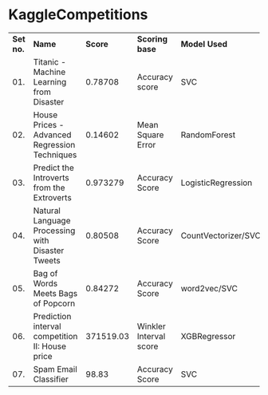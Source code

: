 # KaggleCompetitions

<table>
  <tr>
    <td><b>Set no.</b></td>
    <td><b>Name</b></td>
    <td><b>Score</b></td>
    <td><b>Scoring base</b></td>
    <td><b>Model Used</b></td>
    <td><b>Competition link</b></td>
  </tr>
  <tr>
    <td>01.</td>
    <td>Titanic - Machine Learning from Disaster</td>
    <td>0.78708</td>
    <td>Accuracy score</td>
    <td>SVC</td>
    <td><a href="https://www.kaggle.com/competitions/titanic/" target="_blank">Kaggle link >></a></td>
  </tr>
  <tr>
    <td>02.</td>
    <td>House Prices - Advanced Regression Techniques</td>
    <td>0.14602</td>
    <td>Mean Square Error</td>
    <td>RandomForest</td>
    <td><a href="https://www.kaggle.com/competitions/house-prices-advanced-regression-techniques/" target="_blank">Kaggle link >></a></td>
  </tr>
  <tr>
    <td>03.</td>
    <td>Predict the Introverts from the Extroverts</td>
    <td>0.973279</td>
    <td>Accuracy Score</td>
    <td>LogisticRegression</td>
    <td><a href="https://www.kaggle.com/competitions/playground-series-s5e7/" target="_blank">Kaggle link >></a></td>
  </tr>
  <tr>
    <td>04.</td>
    <td>Natural Language Processing with Disaster Tweets</td>
    <td>0.80508</td>
    <td>Accuracy Score</td>
    <td>CountVectorizer/SVC</td>
    <td><a href="https://www.kaggle.com/competitions/nlp-getting-started/" target="_blank">Kaggle link >></a></td>
  </tr>
  <tr>
    <td>05.</td>
    <td>Bag of Words Meets Bags of Popcorn</td>
    <td>0.84272</td>
    <td>Accuracy Score</td>
    <td>word2vec/SVC</td>
    <td><a href="https://www.kaggle.com/competitions/word2vec-nlp-tutorial/" target="_blank">Kaggle link >></a></td>
  </tr>
  <tr>
    <td>06.</td>
    <td>Prediction interval competition II: House price</td>
    <td>371519.03</td>
    <td>Winkler Interval score</td>
    <td>XGBRegressor</td>
    <td><a href="https://www.kaggle.com/competitions/prediction-interval-competition-ii-house-price/leaderboard" target="_blank">Kaggle link >></a></td>
  </tr>
  <tr>
    <td>07.</td>
    <td>Spam Email Classifier</td>
    <td>98.83</td>
    <td>Accuracy Score</td>
    <td>SVC</td>
    <td><a href="https://www.kaggle.com/datasets/abdallahwagih/spam-emails" target="_blank">Kaggle link >></a></td>
  </tr>
</table>
